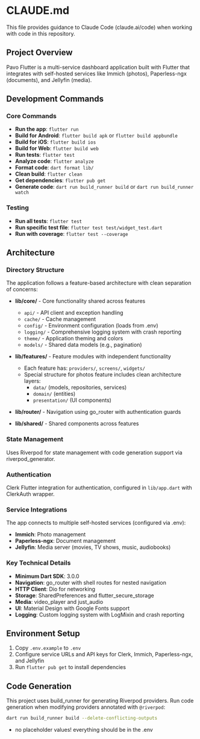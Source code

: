 # CLAUDE.md

This file provides guidance to Claude Code (claude.ai/code) when working with code in this repository.

## Project Overview

Pavo Flutter is a multi-service dashboard application built with Flutter that integrates with self-hosted services like Immich (photos), Paperless-ngx (documents), and Jellyfin (media).

## Development Commands

### Core Commands
- **Run the app**: `flutter run`
- **Build for Android**: `flutter build apk` or `flutter build appbundle`
- **Build for iOS**: `flutter build ios`
- **Build for Web**: `flutter build web`
- **Run tests**: `flutter test`
- **Analyze code**: `flutter analyze`
- **Format code**: `dart format lib/`
- **Clean build**: `flutter clean`
- **Get dependencies**: `flutter pub get`
- **Generate code**: `dart run build_runner build` or `dart run build_runner watch`

### Testing
- **Run all tests**: `flutter test`
- **Run specific test file**: `flutter test test/widget_test.dart`
- **Run with coverage**: `flutter test --coverage`

## Architecture

### Directory Structure
The application follows a feature-based architecture with clean separation of concerns:

- **lib/core/** - Core functionality shared across features
  - `api/` - API client and exception handling
  - `cache/` - Cache management
  - `config/` - Environment configuration (loads from .env)
  - `logging/` - Comprehensive logging system with crash reporting
  - `theme/` - Application theming and colors
  - `models/` - Shared data models (e.g., pagination)

- **lib/features/** - Feature modules with independent functionality
  - Each feature has: `providers/`, `screens/`, `widgets/`
  - Special structure for photos feature includes clean architecture layers:
    - `data/` (models, repositories, services)
    - `domain/` (entities)
    - `presentation/` (UI components)

- **lib/router/** - Navigation using go_router with authentication guards
- **lib/shared/** - Shared components across features

### State Management
Uses Riverpod for state management with code generation support via riverpod_generator.

### Authentication
Clerk Flutter integration for authentication, configured in `lib/app.dart` with ClerkAuth wrapper.

### Service Integrations
The app connects to multiple self-hosted services (configured via .env):
- **Immich**: Photo management
- **Paperless-ngx**: Document management  
- **Jellyfin**: Media server (movies, TV shows, music, audiobooks)

### Key Technical Details
- **Minimum Dart SDK**: 3.0.0
- **Navigation**: go_router with shell routes for nested navigation
- **HTTP Client**: Dio for networking
- **Storage**: SharedPreferences and flutter_secure_storage
- **Media**: video_player and just_audio
- **UI**: Material Design with Google Fonts support
- **Logging**: Custom logging system with LogMixin and crash reporting

## Environment Setup
1. Copy `.env.example` to `.env`
2. Configure service URLs and API keys for Clerk, Immich, Paperless-ngx, and Jellyfin
3. Run `flutter pub get` to install dependencies

## Code Generation
This project uses build_runner for generating Riverpod providers. Run code generation when modifying providers annotated with `@riverpod`:
```bash
dart run build_runner build --delete-conflicting-outputs
```
- no placeholder values! everything should be in the .env